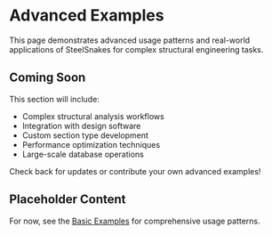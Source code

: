# Advanced Examples

This page demonstrates advanced usage patterns and real-world applications of SteelSnakes for complex structural engineering tasks.

## Coming Soon

This section will include:

- Complex structural analysis workflows
- Integration with design software
- Custom section type development
- Performance optimization techniques
- Large-scale database operations

Check back for updates or contribute your own advanced examples!

## Placeholder Content

For now, see the [Basic Examples](basic.md) for comprehensive usage patterns.

